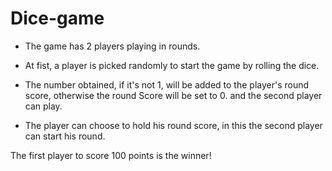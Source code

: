 # Dice-game

- The game has 2 players playing in rounds.

- At fist, a player is picked randomly to start the game by rolling the dice.

- The number obtained, if it's not 1, will be added to the player's round score, otherwise the round Score will be set to 0. and the second player can play.

- The player can choose to hold his round score, in this the second player can start his round. 

The first player to score 100 points is the winner!
